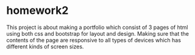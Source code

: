 # homework2

This project is about making a portfolio which consist of 3 pages of html using both css and bootstrap for layout and design. Making sure that the contents of the page are responsive to all types of devices which has different kinds of screen sizes. 
